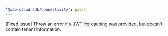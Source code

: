 ```yaml
---
'@sap-cloud-sdk/connectivity': patch
---
```


[Fixed Issue] Throw an error if a JWT for caching was provided, but doesn't contain tenant information.
